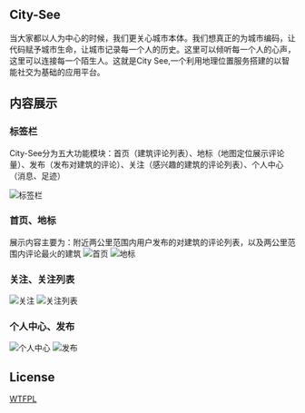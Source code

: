 ## City-See
当大家都以人为中心的时候，我们更关心城市本体。我们想真正的为城市编码，让代码赋予城市生命，让城市记录每一个人的历史。这里可以倾听每一个人的心声，这里可以连接每一个陌生人。这就是City See,一个利用地理位置服务搭建的以智能社交为基础的应用平台。
## 内容展示
### 标签栏
City-See分为五大功能模块：首页（建筑评论列表）、地标（地图定位展示评论量）、发布（发布对建筑的评论）、关注（感兴趣的建筑的评论列表）、个人中心（消息、足迹）

![标签栏](https://raw.githubusercontent.com/git-hacker/City-See/master/Image/%E6%A0%87%E7%AD%BE%E6%A0%8F.png)
### 首页、地标
展示内容主要为：附近两公里范围内用户发布的对建筑的评论列表，以及两公里范围内评论最火的建筑
![首页](https://raw.githubusercontent.com/git-hacker/City-See/master/Image/%E9%A6%96%E9%A1%B5.png)
![地标](https://raw.githubusercontent.com/git-hacker/City-See/master/Image/%E5%9C%B0%E6%A0%87.png)
### 关注、关注列表
![关注](https://raw.githubusercontent.com/git-hacker/City-See/master/Image/%E5%85%B3%E6%B3%A8.png)
![关注列表](https://raw.githubusercontent.com/git-hacker/City-See/master/Image/%E5%85%B3%E6%B3%A8%E5%88%97%E8%A1%A8.png)
### 个人中心、发布
![个人中心](https://raw.githubusercontent.com/git-hacker/City-See/master/Image/%E4%B8%AA%E4%BA%BA%E4%B8%AD%E5%BF%83.png)
![发布](https://raw.githubusercontent.com/git-hacker/City-See/master/Image/%E5%8F%91%E5%B8%83.png)
## License
[WTFPL](https://github.com/PomeloFoundation/Pomelo.EntityFrameworkCore.MySql/blob/master/LICENSE)
